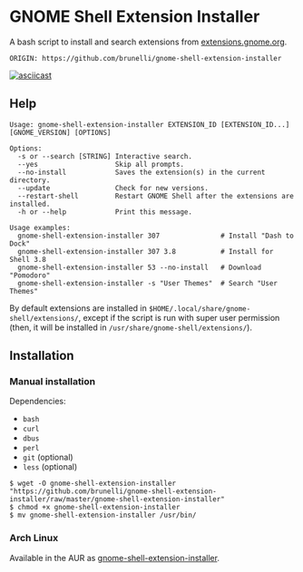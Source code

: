 GNOME Shell Extension Installer
===============================

A bash script to install and search extensions from [extensions.gnome.org](https://extensions.gnome.org/).
```
ORIGIN: https://github.com/brunelli/gnome-shell-extension-installer
```

[![asciicast](https://asciinema.org/a/2kkzsbsd9k4x9xtn028q7w3dn.png)](https://asciinema.org/a/2kkzsbsd9k4x9xtn028q7w3dn)

## Help

```
Usage: gnome-shell-extension-installer EXTENSION_ID [EXTENSION_ID...] [GNOME_VERSION] [OPTIONS]

Options:
  -s or --search [STRING] Interactive search.
  --yes                   Skip all prompts.
  --no-install            Saves the extension(s) in the current directory.
  --update                Check for new versions.
  --restart-shell         Restart GNOME Shell after the extensions are installed.
  -h or --help            Print this message.

Usage examples:
  gnome-shell-extension-installer 307               # Install "Dash to Dock"
  gnome-shell-extension-installer 307 3.8           # Install for Shell 3.8
  gnome-shell-extension-installer 53 --no-install   # Download "Pomodoro"
  gnome-shell-extension-installer -s "User Themes"  # Search "User Themes"
```

By default extensions are installed in `$HOME/.local/share/gnome-shell/extensions/`,
except if the script is run with super user permission
(then, it will be installed in `/usr/share/gnome-shell/extensions/`).

## Installation

### Manual installation

Dependencies:

- `bash`
- `curl`
- `dbus`
- `perl`
- `git` (optional)
- `less` (optional)

```
$ wget -O gnome-shell-extension-installer "https://github.com/brunelli/gnome-shell-extension-installer/raw/master/gnome-shell-extension-installer"
$ chmod +x gnome-shell-extension-installer
$ mv gnome-shell-extension-installer /usr/bin/
```

### Arch Linux

Available in the AUR as [gnome-shell-extension-installer](https://aur.archlinux.org/packages/gnome-shell-extension-installer).
